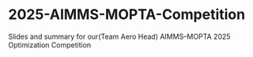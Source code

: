 # 2025-AIMMS-MOPTA-Competition
Slides and summary for our(Team Aero Head) AIMMS–MOPTA 2025 Optimization Competition
